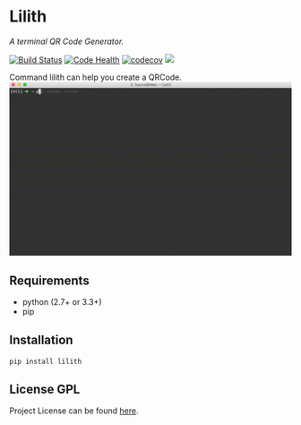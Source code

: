 # Lilith

_A terminal QR Code Generator._

[![Build Status](https://travis-ci.org/RitterHou/Lilith.svg?branch=master)](https://travis-ci.org/RitterHou/Lilith)
[![Code Health](https://landscape.io/github/RitterHou/Lilith/master/landscape.svg?style=flat)](https://landscape.io/github/RitterHou/Lilith/master)
[![codecov](https://codecov.io/gh/RitterHou/Lilith/branch/master/graph/badge.svg)](https://codecov.io/gh/RitterHou/Lilith)
[![](https://img.shields.io/badge/license-GPL-blue.svg)](https://github.com/RitterHou/Lilith/blob/master/LICENSE)

Command lilith can help you create a QRCode.
![](lilith.gif)

## Requirements

* python (2.7+ or 3.3+)
* pip

## Installation

    pip install lilith

## License GPL

Project License can be found [here](https://github.com/RitterHou/Lilith/blob/master/LICENSE).
